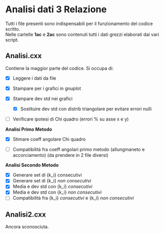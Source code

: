 # Analisi dati 3 Relazione
Tutti i file presenti sono indispensabili per il funzionamento del codice scritto.  
Nelle cartelle **1ac** e **2ac** sono contenuti tutti i dati grezzi elaborati dai vari script.


## Analisi.cxx


Contiene la maggior parte del codice. Si occupa di:
- [x] Leggere i dati da file
- [x] Stampare per i grafici in gnuplot
- [x] Stampare dev std nei grafici
    - [x] Sostituire dev std con distrib triangolare per evitare errori nulli
- [ ] Verificare ipotesi di Chi quadro (errori % su asse x e y)


**Analisi Primo Metodo**


- [x] Stimare coeff angolare Chi quadro
- [ ] Compatibilità fra coeff angolari primo metodo (allungmaneto e accorciamento) (da prendere in 2 file diversi)



**Analisi Secondo Metodo**


- [x] Generare set di {k_i} consecutivi
- [x] Generare set di {k_i} *non consecutivi*
- [x] Media e dev std con {k_i} *consecutivi*
- [x] Media e dev std con {k_i} *non consecutivi*
- [ ] Compatibilità fra {k_i} *consecutivi* e {k_i} *non consecutivi*

## Analisi2.cxx


Ancora sconosciuta.  